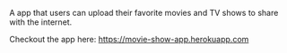 A app that users can upload their favorite movies and TV shows to share with the internet.

Checkout the app here: https://movie-show-app.herokuapp.com
